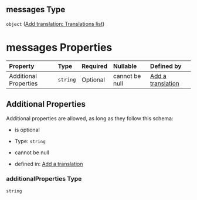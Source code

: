 ## messages Type

`object` ([Add translation: Translations list](add-translation-anyof-português-brasil-properties-add-translation-translations-list.md))

# messages Properties

| Property              | Type     | Required | Nullable       | Defined by                                                                                                                                                                                                |
| :-------------------- | :------- | :------- | :------------- | :-------------------------------------------------------------------------------------------------------------------------------------------------------------------------------------------------------- |
| Additional Properties | `string` | Optional | cannot be null | [Add a translation](add-translation-anyof-português-brasil-properties-add-translation-translations-list-additionalproperties.md "add-translation.json#/anyOf/7/properties/messages/additionalProperties") |

## Additional Properties

Additional properties are allowed, as long as they follow this schema:



*   is optional

*   Type: `string`

*   cannot be null

*   defined in: [Add a translation](add-translation-anyof-português-brasil-properties-add-translation-translations-list-additionalproperties.md "add-translation.json#/anyOf/7/properties/messages/additionalProperties")

### additionalProperties Type

`string`
